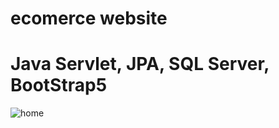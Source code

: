 # ecomerce website
# Java Servlet, JPA, SQL Server, BootStrap5
![home](https://user-images.githubusercontent.com/126131859/234750004-38e444a7-4011-4c57-90c6-3f4e27963780.png)
